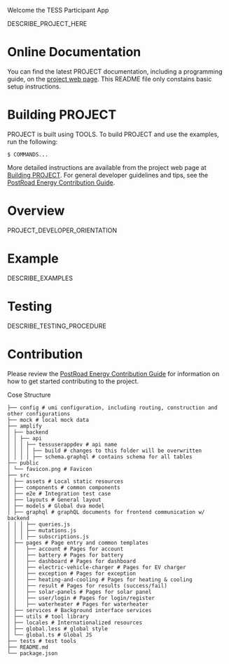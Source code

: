 Welcome the TESS Participant App

DESCRIBE_PROJECT_HERE

# Online Documentation

You can find the latest PROJECT documentation, including a programming guide, on the [project web page](PROJECT_WEBPAGE). This README file only constains basic setup instructions.

# Building PROJECT

PROJECT is built using TOOLS. To build PROJECT and use the examples, run the following:

~~~
$ COMMANDS...
~~~

More detailed instructions are available from the project web page at [Building PROJECT](PROJECT_WEBPAGE#Build). For general developer guidelines and tips, see the [PostRoad Energy Contribution Guide](https://github.com/postroad-energy/.github/wiki).

# Overview

PROJECT_DEVELOPER_ORIENTATION

# Example

DESCRIBE_EXAMPLES

# Testing

DESCRIBE_TESTING_PROCEDURE

# Contribution

Please review the [PostRoad Energy Contribution Guide](https://github.com/postroad-energy/.github/wiki) for information on how to get started contributing to the project.

Cose Structure
```
├── config # umi configuration, including routing, construction and other configurations
├── mock # local mock data
├── amplify
│ ├── backend
│ │ ├── api
│ │ │ ├── tessuserappdev # api name
│ │ │ │ ├── build # changes to this folder will be overwritten
│ │ │ │ ├── schema.graphql # contains schema for all tables 
├── public
│ └── favicon.png # Favicon
├── src
│ ├── assets # Local static resources
│ ├── components # common components
│ ├── e2e # Integration test case
│ ├── layouts # General layout
│ ├── models # Global dva model
│ ├── graphql # graphQL documents for frontend communication w/ backend
│ │ │ ├── queries.js
│ │ │ ├── mutations.js 
│ │ │ ├── subscriptions.js
│ ├── pages # Page entry and common templates
│ │   ├── account # Pages for account
│ │   ├── battery # Pages for battery
│ │   ├── dashboard # Pages for dashboard
│ │   ├── electric-vehicle-charger # Pages for EV charger
│ │   ├── exception # Pages for exception
│ │   ├── heating-and-cooling # Pages for heating & cooling
│ │   ├── result # Pages for results (success/fail)
│ │   ├── solar-panels # Pages for solar panel
│ │   ├── user/login # Pages for login/register
│ │   ├── waterheater # Pages for waterheater
│ ├── services # Background interface services
│ ├── utils # tool library
│ ├── locales # Internationalized resources
│ ├── global.less # global style
│ └── global.ts # Global JS
├── tests # test tools
├── README.md
└── package.json
```
